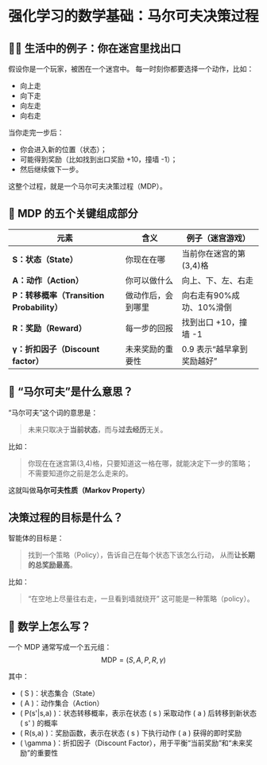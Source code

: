 # 强化学习的数学基础：马尔可夫决策过程



## 🧍‍♂️ 生活中的例子：你在迷宫里找出口



假设你是一个玩家，被困在一个迷宫中。
 每一时刻你都要选择一个动作，比如：

- 向上走
- 向下走
- 向左走
- 向右走

当你走完一步后：

- 你会进入新的位置（状态）；
- 可能得到奖励（比如找到出口奖励 +10，撞墙 -1）；
- 然后继续做下一步。

这整个过程，就是一个马尔可夫决策过程（MDP）。



## 🧱 MDP 的五个关键组成部分



| 元素                                      | 含义               | 例子（迷宫游戏）           |
| ----------------------------------------- | ------------------ | -------------------------- |
| **S：状态（State）**                      | 你现在在哪         | 当前你在迷宫的第(3,4)格    |
| **A：动作（Action）**                     | 你可以做什么       | 向上、下、左、右走         |
| **P：转移概率（Transition Probability）** | 做动作后，会到哪里 | 向右走有90%成功、10%滑倒   |
| **R：奖励（Reward）**                     | 每一步的回报       | 找到出口 +10，撞墙 -1      |
| **γ：折扣因子（Discount factor）**        | 未来奖励的重要性   | 0.9 表示“越早拿到奖励越好” |





## 🔁 “马尔可夫”是什么意思？

“马尔可夫”这个词的意思是：

> 未来只取决于**当前状态**，而与**过去经历**无关。

比如：

> 你现在在迷宫第(3,4)格，只要知道这一格在哪，就能决定下一步的策略；
>  不需要知道你之前是怎么走来的。

这就叫做**马尔可夫性质（Markov Property）**





## 决策过程的目标是什么？

智能体的目标是：

> 找到一个策略（Policy），告诉自己在每个状态下该怎么行动，
>  从而**让长期的总奖励最高**。

比如：

> “在空地上尽量往右走，一旦看到墙就绕开”
>  这可能是一种策略（policy）。



## 🧮 数学上怎么写？

一个 MDP 通常写成一个五元组：
$$
\text{MDP} = (S, A, P, R, \gamma)
$$

其中：
- \( S \)：状态集合（State）
- \( A \)：动作集合（Action）
- \( P(s'|s,a) \)：状态转移概率，表示在状态 \( s \) 采取动作 \( a \) 后转移到新状态 \( s' \) 的概率
- \( R(s,a) \)：奖励函数，表示在状态 \( s \) 下执行动作 \( a \) 获得的即时奖励
- \( \gamma \)：折扣因子（Discount Factor），用于平衡“当前奖励”和“未来奖励”的重要性





